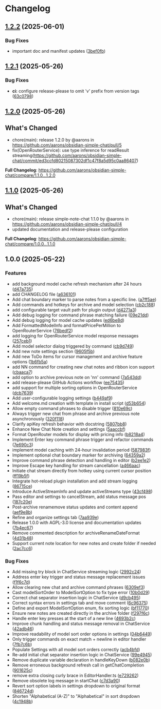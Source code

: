 # Changelog

## [1.2.2](https://github.com/aarons/obsidian-simple-chat/compare/1.2.1...1.2.2) (2025-06-01)


### Bug Fixes

* important doc and manifest updates ([3bef0fb](https://github.com/aarons/obsidian-simple-chat/commit/3bef0fbcef01c084ad7a22862c9239e53a56ccdc))

## [1.2.1](https://github.com/aarons/obsidian-simple-chat/compare/1.2.0...1.2.1) (2025-05-26)


### Bug Fixes

* **ci:** configure release-please to omit 'v' prefix from version tags ([63c0798](https://github.com/aarons/obsidian-simple-chat/commit/63c07988a11eaa999c72319358c84c06600849ce))

## [1.2.0](https://github.com/aarons/obsidian-simple-chat/compare/1.1.0...1.2.0) (2025-05-26)

## What's Changed
* chore(main): release 1.2.0 by @aarons in https://github.com/aarons/obsidian-simple-chat/pull/5
* fix(OpenRouterService): use type inference for readResult streaming(https://github.com/aarons/obsidian-simple-chat/commit/ed3ccfd80215087302df1c47f8a5d95c0aa86407)

**Full Changelog**: https://github.com/aarons/obsidian-simple-chat/compare/1.1.0...1.2.0

## [1.1.0](https://github.com/aarons/obsidian-simple-chat/compare/1.0.0...1.1.0) (2025-05-26)

## What's Changed
* chore(main): release simple-note-chat 1.1.0 by @aarons in https://github.com/aarons/obsidian-simple-chat/pull/4
* updated documentation and release-please configuration

**Full Changelog**: https://github.com/aarons/obsidian-simple-chat/compare/1.0.0...1.1.0

## 1.0.0 (2025-05-22)


### Features

* add background model cache refresh mechanism after 24 hours ([d47a735](https://github.com/aarons/obsidian-simple-chat/commit/d47a735f05ad5de9c878c4eeb1e0de59e41b6786))
* add CHANGELOG file ([a636101](https://github.com/aarons/obsidian-simple-chat/commit/a63610106cddb478661673842163ba456a4779fc))
* Add chat boundary marker to parse notes from a specific line. ([a7ff5ae](https://github.com/aarons/obsidian-simple-chat/commit/a7ff5ae9c3ef7c481f7ba02eefee6acd9262fa38))
* Add commands and hotkeys for archive and model selection ([cb2c188](https://github.com/aarons/obsidian-simple-chat/commit/cb2c188b83e6f7afb6264c2c0bc00faea404e3e9))
* add configurable target vault path for plugin output ([d4271a3](https://github.com/aarons/obsidian-simple-chat/commit/d4271a3f5e0bb4a3020fd02ad024f19b2d6a6627))
* Add debug logging for command phrase matching failure ([09e21dd](https://github.com/aarons/obsidian-simple-chat/commit/09e21dd2bbfee91814c6c6c78c5e7aaedcb9e2ac))
* Add debug logging for model cache updates ([ed6be8d](https://github.com/aarons/obsidian-simple-chat/commit/ed6be8d4f4f9bf7d949768fdb38d7676c1282787))
* Add FormattedModelInfo and formatPricePerMillion to OpenRouterService ([76bedf2](https://github.com/aarons/obsidian-simple-chat/commit/76bedf2b3261897324a81e3e2305824cbcef0fed))
* add logging for OpenRouterService model response messages ([257ceb1](https://github.com/aarons/obsidian-simple-chat/commit/257ceb19eb191b0d5da51a7ac43446be72045614))
* Add model selector dialog triggered by command ([cb9d749](https://github.com/aarons/obsidian-simple-chat/commit/cb9d749325e48b08212cceedde8abcb74e501607))
* Add new note settings section ([9605f5b](https://github.com/aarons/obsidian-simple-chat/commit/9605f5b5cc61e04c2c874e4b59db049d1c784a71))
* Add new ToDo items for cursor management and archive feature options ([1b6fb5a](https://github.com/aarons/obsidian-simple-chat/commit/1b6fb5a7a796fe8207d1262bea27bbb60b0fb79a))
* add NN command for creating new chat notes and ribbon icon support ([cbaaca7](https://github.com/aarons/obsidian-simple-chat/commit/cbaaca7af97c2c5beaf140372690c015d14f8506))
* add option to archive previous note on 'nn' command ([7a543dd](https://github.com/aarons/obsidian-simple-chat/commit/7a543dd3007c24102b7cd439b80bb3256b1f92e0))
* add release-please GitHub Actions workflow ([ee75435](https://github.com/aarons/obsidian-simple-chat/commit/ee75435c1779f1a4e67e9746cf7e217a85a96c96))
* add support for multiple sorting options in OpenRouterService ([dcb7639](https://github.com/aarons/obsidian-simple-chat/commit/dcb7639ba780f293f32c6958933cade8ea47b435))
* Add user-configurable logging settings ([b449af9](https://github.com/aarons/obsidian-simple-chat/commit/b449af99db31f9035dd9ebe751eda3caa6379384))
* Add welcome.md creation with template in install script ([d53b654](https://github.com/aarons/obsidian-simple-chat/commit/d53b654bb8539eb039271add16eeac1f3e10bf93))
* Allow empty command phrases to disable trigger ([810e69c](https://github.com/aarons/obsidian-simple-chat/commit/810e69c3be3741826cabd6c3f4f993dc01039e6c))
* Always trigger new chat from phrase and archive previous note asynchronously ([320f118](https://github.com/aarons/obsidian-simple-chat/commit/320f1185ff56eb966e2a9350f81632f694339cbc))
* Clarify apiKey refresh behavior with docstring ([5807bb8](https://github.com/aarons/obsidian-simple-chat/commit/5807bb8713b82671ebdd11696d838ce71071d1f4))
* Enhance New Chat Note creation and settings ([5aaccbf](https://github.com/aarons/obsidian-simple-chat/commit/5aaccbf75dea94ce426615bc85e6f70443273382))
* Format OpenRouter models for display with pricing info ([b8218a4](https://github.com/aarons/obsidian-simple-chat/commit/b8218a46ca8f364151c4c59d4f0091705f83640f))
* Implement Enter key command phrase trigger and refactor commands ([7e690c3](https://github.com/aarons/obsidian-simple-chat/commit/7e690c3ca07630ac9df62b514692a43475b0118c))
* implement model caching with 24-hour invalidation period ([587983f](https://github.com/aarons/obsidian-simple-chat/commit/587983f02fd65e80413e52f56068ae3f65c97725))
* Implement optional chat boundary marker for archiving ([64359a2](https://github.com/aarons/obsidian-simple-chat/commit/64359a2a2453acff3111d5d3a95d311950851379))
* Improve command phrase detection and handling in editor ([b2ee1e2](https://github.com/aarons/obsidian-simple-chat/commit/b2ee1e29d9e888dc605436d49b2ef11f73c2baaa))
* Improve Escape key handling for stream cancellation ([a466aac](https://github.com/aarons/obsidian-simple-chat/commit/a466aac01ec3c687eb8a3454b3aefa8b0a2a2b5d))
* Initiate chat stream directly from hotkey using current cursor position ([ff19b5f](https://github.com/aarons/obsidian-simple-chat/commit/ff19b5f2f8b700dcbe8f7772ca26159631521b07))
* Integrate hot-reload plugin installation and add stream logging ([86715ce](https://github.com/aarons/obsidian-simple-chat/commit/86715ce72121789d8405f522a7c90ee95c84e24f))
* Introduce ActiveStreamInfo and update activeStreams type ([43cf498](https://github.com/aarons/obsidian-simple-chat/commit/43cf49875800732077b1b78cf047cbaa0231adfe))
* Pass editor and settings to cancelStream, add status message pos ([187c20e](https://github.com/aarons/obsidian-simple-chat/commit/187c20ee5958861769fd8655094c1b87c67c3cc9))
* Post-archive renamemove status updates and content append ([aef9e8b](https://github.com/aarons/obsidian-simple-chat/commit/aef9e8bb6171e40faf11471913edcd3f9a26d5e9))
* Refine and organize settings tab ([7aa939e](https://github.com/aarons/obsidian-simple-chat/commit/7aa939e007b82a79c7d277c7fc407eb6fb238be7))
* Release 1.0.0 with AGPL-3.0 license and documentation updates ([7b4ec67](https://github.com/aarons/obsidian-simple-chat/commit/7b4ec67da86e1567ec6efe75e9b2aac633d95429))
* Remove commented description for archiveRenameDateFormat ([4d31b48](https://github.com/aarons/obsidian-simple-chat/commit/4d31b488a2cd0c0407c161f087b7a33a99c6ce01))
* Support current note location for new notes and create folder if needed ([2ac7cc6](https://github.com/aarons/obsidian-simple-chat/commit/2ac7cc6991841d78cfa321c17b9fc59140a687ef))


### Bug Fixes

* Add missing try block in ChatService streaming logic ([2992c24](https://github.com/aarons/obsidian-simple-chat/commit/2992c24ba146799d06c0e475aa28b08773c41a75))
* Address enter key trigger and status message replacement issues ([f1f6c7d](https://github.com/aarons/obsidian-simple-chat/commit/f1f6c7dc592076c1e8b8fab8e7f9497673065fbd))
* Allow clearing new chat and archive command phrases ([6309ef3](https://github.com/aarons/obsidian-simple-chat/commit/6309ef3d9fff20b01d3c6e0c526b66a5c20f3e56))
* Cast modelSortOrder to ModelSortOption to fix type error ([10b0d29](https://github.com/aarons/obsidian-simple-chat/commit/10b0d2932f6445c24ca448e5e79ae4d5c32c7612))
* Correct chat separator insertion logic in ChatService ([d9cb495](https://github.com/aarons/obsidian-simple-chat/commit/d9cb4953d4c3e8fac69d759b0f2af24332fabd93))
* Correct syntax errors in settings tab and move comment ([6c96375](https://github.com/aarons/obsidian-simple-chat/commit/6c9637594a71cb28af480efd731ee1765bba325e))
* Define and export ModelSortOption enum, fix sorting logic ([bf11770](https://github.com/aarons/obsidian-simple-chat/commit/bf117705addb186492b6a013d4c5744519aaef34))
* Ensure new notes are created directly in the archive folder ([f297f6c](https://github.com/aarons/obsidian-simple-chat/commit/f297f6c18522c0687eb2a5c0924295a2ac671e53))
* Handle enter key presses at the start of a new line ([4693b2c](https://github.com/aarons/obsidian-simple-chat/commit/4693b2cca752d65608494637d042244c79cdc49c))
* Improve chunk handling and status message removal in ChatService ([42adb46](https://github.com/aarons/obsidian-simple-chat/commit/42adb460bf17a7f2b361c5bc35da7037f4c0019b))
* Improve readability of model sort order options in settings ([04b6449](https://github.com/aarons/obsidian-simple-chat/commit/04b6449ef46c9080577fa9e91b49359a1d4febf2))
* Only trigger commands on exact match + newline in editor handler ([7fb7c6b](https://github.com/aarons/obsidian-simple-chat/commit/7fb7c6bb2096f978e33b752573c8a07e0ff896d5))
* Populate Settings with all model sort orders correctly ([acb4bfd](https://github.com/aarons/obsidian-simple-chat/commit/acb4bfdaf3a27bb02188db93938189e6a33a697e))
* Re-add initial chat separator insertion logic in ChatService ([99e4945](https://github.com/aarons/obsidian-simple-chat/commit/99e4945548c059f84483cec27fb6a9cd1d94048c))
* Remove duplicate variable declaration in handleKeyDown ([b082e0b](https://github.com/aarons/obsidian-simple-chat/commit/b082e0b94fc9a5782294a1917b6b4dc6df0ce1a2))
* Remove erroneous background refresh call in getChatCompletion ([901625c](https://github.com/aarons/obsidian-simple-chat/commit/901625c987dc90dc3a42e26795842cdaac011f83))
* remove extra closing curly brace in EditorHandler.ts ([e729262](https://github.com/aarons/obsidian-simple-chat/commit/e729262261da9c9d9d1011f6d5e631957fffc78c))
* Remove obsolete log message in startChat ([c7d3a90](https://github.com/aarons/obsidian-simple-chat/commit/c7d3a9075882e1fbc0fdc1e67b50011c6c9dfdb5))
* Revert sort option labels in settings dropdown to original format ([846724d](https://github.com/aarons/obsidian-simple-chat/commit/846724d83673dd87900dcf217e43c8b90eb18c67))
* Shorten "Alphabetical (A-Z)" to "Alphabetical" in sort dropdown ([4c1948b](https://github.com/aarons/obsidian-simple-chat/commit/4c1948b620d988cc07817c1c44ccbafec890e7ca))
